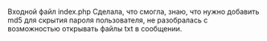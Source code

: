 Входной файл index.php
Сделала, что смогла, знаю, что нужно добавить md5 для скрытия пароля пользователя, не разобралась с возможностью открывать файлы txt в сообщении.
